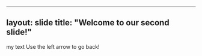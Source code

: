 
---
layout: slide
title: "Welcome to our second slide!"
---
my text
Use the left arrow to go back!

